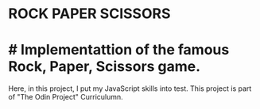 # ROCK PAPER SCISSORS
# # Implementattion of the famous Rock, Paper, Scissors game.
Here, in this project, I put my JavaScript skills into test.
This project is part of "The Odin Project" Curriculumn.